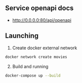 ## Service openapi docs
- http://0.0.0.0:80/api/openapi

## Launching

1. Create docker external network
```bash
docker network create movies
```

2. Build and running
```bash
docker-compose up --build
```